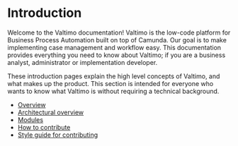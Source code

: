 # Introduction

Welcome to the Valtimo documentation! Valtimo is the low-code platform for Business Process Automation built on top of Camunda. Our goal is to make implementing case management and workflow easy. This documentation provides everything you need to know about Valtimo; if you are a business analyst, administrator or implementation developer.

These introduction pages explain the high level concepts of Valtimo, and what makes up the product. This section is intended for everyone who wants to know what Valtimo is without requiring a technical background.

* [Overview](introduction/overview.md)
* [Architectural overview](introduction/architectural-overview.md)
* [Modules](introduction/modules/modules.md)
* [How to contribute](contributing/contributing-to-valtimo/)
* [Style guide for contributing](contributing/style-guide/)
